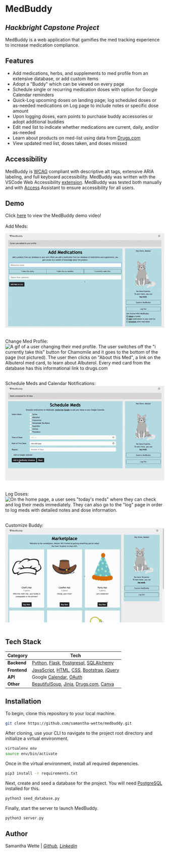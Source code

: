# MedBuddy
## _Hackbright Capstone Project_

MedBuddy is a web application that gamifies the med tracking experience to increase medication compliance.

## Features
- Add medications, herbs, and supplements to med profile from an extensive database, or add custom items
- Adopt a "Buddy" which can be viewed on every page 
- Schedule single or recurring medication doses with option for Google Calendar reminders
- Quick-Log upcoming doses on landing page; log scheduled doses or as-needed medications on Log page to include notes or specific dose amount
- Upon logging doses, earn points to purchase buddy accessories or adopt additional buddies
- Edit med list to indicate whether medications are current, daily, and/or as-needed
- Learn about products on med-list using data from [Drugs.com]
- View updated med list, doses taken, and doses missed

## Accessibility
MedBuddy is [WCAG] compliant with descriptive alt tags, extensive ARIA labeling, and full keyboard accessibility. MedBuddy was written with the VSCode Web Accessibility [extension]. MedBuddy was tested both manually and with [Access] Assistant to ensure accessibility for all users.

## Demo
Click [here] to view the MedBuddy demo video!
<br><br>
Add Meds:

![A gif of a user dynamically adding medications to MedBuddy. As the user types in the name of the medication, a drop-down bar populates with matching meds. The user can also input their own med that is not on the list. The user can indicate whether their med is taken daily, as needed, and/or currently.](https://github.com/samantha-wette/medbuddy/blob/main/static/img/gif1.gif?raw=true)
<br><br>

Change Med Profile:
![A gif of a user changing their med profile. The user switches off the "i currently take this" button for Chamomile and it goes to the bottom of the page (not pictured). The user then clicks on "About this Med", a link on the Albuterol med card, to learn about Albuterol. Every med card from the database has this informational link to drugs.com](https://github.com/samantha-wette/medbuddy/blob/main/static/img/gif5.gif?raw=true)
<br><br>

Schedule Meds and Calendar Notifications:
![On the Schedule Meds page, the user checks two medication boxes and assigns a date and time. The  user indicates that the meds should repeat for 30 days. They also click the "add to google calendar" box before submitting. Then, the user's google calendar shows that has their meds scheduled at the time/dates they indicated with the event name "MB". In the event details there is a list of the meds they are to take at that time and a link to log their dose.](https://github.com/samantha-wette/medbuddy/blob/main/static/img/gif4.gif?raw=true)
<br><br>

Log Doses:
![On the home page, a user sees "today's meds" where they can check and log their meds immediately. They can also go to the "log" page in order to log meds with detailed notes and dose information.](https://github.com/samantha-wette/medbuddy/blob/main/static/img/gif2.gif?raw=true)
<br><br>

Customize Buddy:
![In the Marketplace, a user can purchase different hats and glasses with the points they earned logging meds. The user can then go to the customization page to customize their buddy. In this case, the user customizes their cat with a party hat and heart shaped sunglasses.](https://github.com/samantha-wette/medbuddy/blob/main/static/img/gif3.gif?raw=true)
<br><br>

## Tech Stack
Category | Tech
--- | --- 
**Backend** | [Python], [Flask], [Postgresql], [SQLAlchemy]
**Frontend** | [JavaScript], [HTML], [CSS], [Bootstrap], [jQuery]
**API** | Google [Calendar], [OAuth]
**Other** | [BeautifulSoup], [Jinja], [Drugs.com], [Canva]

## Installation

To begin, clone this repository to your local machine.
```sh
git clone https://github.com/samantha-wette/medbuddy.git
```

After cloning, use your CLI to navigate to the project root directory and initialize a virtual environment.
```sh
virtualenv env
source env/bin/activate
```

Once in the virtual environment, install all required depenencies.
```sh
pip3 install -r requirements.txt
```

Next, create and seed a database for the project. You will need [PostgreSQL] installed for this.
```sh
python3 seed_database.py
```
Finally, start the server to launch MedBuddy.
```sh
python3 server.py
```

## Author
Samantha Wette | *[Github], [Linkedin]*


[Drugs.com]: <https://www.drugs.com/>
[Python]: <https://www.python.org/>
[Flask]: <https://flask.palletsprojects.com/en/2.1.x/>
[Postgresql]: <https://www.postgresql.org/>
[SQLAlchemy]: <https://www.sqlalchemy.org/>
[JavaScript]: <https://developer.mozilla.org/en-US/docs/Web/JavaScript>
[HTML]: <https://developer.mozilla.org/en-US/docs/Web/HTML>
[CSS]: <https://developer.mozilla.org/en-US/docs/Web/CSS>
[Bootstrap]: <https://getbootstrap.com/>
[jQuery]: <http://jquery.com>
[Calendar]: <https://developers.google.com/calendar/api>
[OAuth]: <https://developers.google.com/identity/protocols/oauth2>
[BeautifulSoup]: <https://www.crummy.com/software/BeautifulSoup/bs4/doc/>
[Jinja]: <https://jinja.palletsprojects.com/en/3.1.x/>
[Github]: <https://github.com/samantha-wette>
[Linkedin]: <https://www.linkedin.com/in/samanthawette/>
[WCAG]: <https://www.w3.org/WAI/standards-guidelines/wcag/>
[extension]: <https://marketplace.visualstudio.com/items?itemName=MaxvanderSchee.web-accessibility>
[Access]: <https://chrome.google.com/webstore/detail/access-assistant/ojiighldhdmahfdnhfdebnpmlbiemdfm?hl=en-US>
[Canva]: <https://www.canva.com/>
[here]: <https://youtu.be/_NKujEak9Mg>
[PostgreSQL]: <https://www.postgresql.org/>